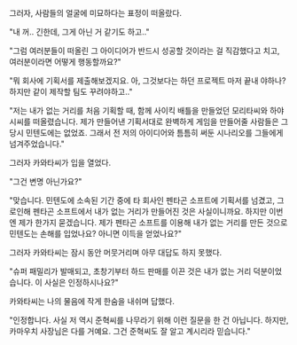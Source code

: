 그러자, 사람들의 얼굴에 미묘하다는 표정이 떠올랐다.

"내 꺼.. 긴한데, 그게 아닌 거 같기도 하고.." 

"그럼 여러분들이 떠올린 그 아이디어가 반드시 성공할 것이라는 걸 직감했다고 치고, 여러분이라면 어떻게 행동할까요?" 

"뭐 회사에 기획서를 제출해보겠지요. 아, 그것보다는 하던 프로젝트 마저 끝내 야하나? 하지만 같이 제작할 팀도 꾸려야하고.." 

"저는 내가 없는 거리를 처음 기획할 때, 함께 사이킥 배틀을 만들었던 모리타씨와 하야시씨를 떠올렸습니다. 제가 만들어낸 기획서대로 완벽하게 게임을 만들어줄 사람들은 그 당시 민텐도에는 없었죠. 그래서 전 저의 아이디어와 틈틈히 써둔 시나리오를 그들에게 넘겨주었습니다." 

그러자 카와타씨가 입을 열었다.

"그건 변명 아닌가요?" 

"맞습니다. 민텐도에 소속된 기간 중에 타 회사인 펜타곤 소프트에 기획서를 넘겼고, 그로인해 펜타곤 소프트에서 내가 없는 거리가 만들어진 것은 사실이니까요.
하지만 이번엔 제가 한가지 묻겠습니다. 제가 펜타곤 소프트를 이용해 내가 없는 거리를 만든 것으로 민텐도는 손해를 입었나요? 아니면 이득을 얻었나요?" 

그러자 카와타씨는 잠시 동안 머뭇거리며 아무 대답도 하지 못했다.

"슈퍼 패밀리가 발매되고, 초창기부터 하드 판매를 이끈 것은 내가 없는 거리 덕분이었습니다. 이 사실은 인정하시나요?" 

카와타씨는 나의 물음에 작게 한숨을 내쉬며 답했다.

"인정합니다. 사실 저 역시 준혁씨를 나무라기 위해 이런 질문을 한 건 아닙니다.
하지만, 카마우치 사장님은 다를 거예요. 그건 준혁씨도 잘 알고 계시리라 믿습니다." 